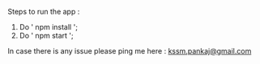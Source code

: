Steps to run the app : 
1. Do ' npm install ';
2. Do ' npm start ';

In case there is any issue please ping me here : kssm.pankaj@gmail.com